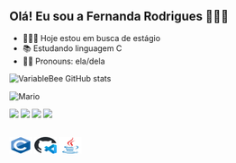 ## Olá! Eu sou a Fernanda Rodrigues 👩🏻‍💻
- 👩🏻‍💻 Hoje estou em busca de estágio
- 📚 Estudando linguagem C
- 👩🏻 Pronouns: ela/dela

  
![VariableBee GitHub stats](https://github-readme-stats.vercel.app/api?username=fernanda2533&show_icons=true&theme=synthwave)


<img align="center" alt="Mario" height="200" width="400" src="https://cdn.discordapp.com/attachments/1205127998593048656/1205128052007379004/1566477812413.gif?ex=65d73df5&is=65c4c8f5&hm=c1c73f67503a8e65e31e067f69df74abe82f2d0e137e69fcd864bbb96d96d02f&">


  <a href="https://instagram.com/fherodriguess_" target="_blank"><img src="https://img.shields.io/badge/-Instagram-%23E4405F?style=for-the-badge&logo=instagram&logoColor=white" target="_blank"></a>
 <a href="https://discord.gg/codnanda" target="_blank"><img src="https://img.shields.io/badge/Discord-7289DA?style=for-the-badge&logo=discord&logoColor=white" target="_blank"></a> 
  <a href = "mailto:fernandavic253@gmail.com"><img src="https://img.shields.io/badge/-Gmail-%23333?style=for-the-badge&logo=gmail&logoColor=white" target="_blank"></a>
  <a href="https://www.linkedin.com/in/engfernandarodrigues?utm_source=share&utm_campaign=share_via&utm_content=profile&utm_medium=ios_app" target="_blank"><img src="https://img.shields.io/badge/-LinkedIn-%230077B5?style=for-the-badge&loglinkedin&logoColor=white" target="_blank"></a> 
  
<div style="display: inline_block"><br>
  <img align="center" alt="Fernanda-C" height="30" width="40"
src="https://raw.githubusercontent.com/devicons/devicon/master/icons/c/c-original.svg">
   <img align="center" alt="Fernanda-git" height="30" width="40"
src="https://raw.githubusercontent.com/devicons/devicon/master/icons/githubcodespaces/githubcodespaces-original.svg">
<img align="center" alt="Fernanda-Java" height="30" width="40" src="https://raw.githubusercontent.com/devicons/devicon/master/icons/java/java-original.svg">

               
</div>   


          

